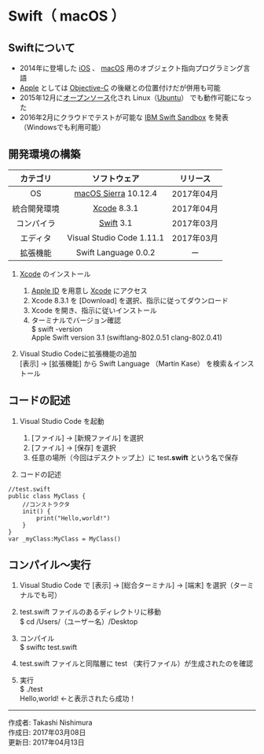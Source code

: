 # Swift（ macOS ）

## Swiftについて

* 2014年に登場した [iOS](http://bit.ly/2lw7f2p) 、 [macOS](https://ja.wikipedia.org/wiki/MacOS) 用のオブジェクト指向プログラミング言語
* [Apple](http://bit.ly/2lW4Bpm) としては [Objective-C](https://github.com/TakashiNishimura/HelloWorld/blob/master/ObjectiveC/README.md) の後継との位置付けだが併用も可能
* 2015年12月に[オープンソース](http://bit.ly/1Md3omK)化され Linux（[Ubuntu](https://www.ubuntulinux.jp/home)） でも動作可能になった
* 2016年2月にクラウドでテストが可能な [IBM Swift Sandbox](https://swift.sandbox.bluemix.net) を発表（Windowsでも利用可能）


## 開発環境の構築

|カテゴリ|ソフトウェア|リリース|
|:--:|:--:|:--:|
|OS|[macOS Sierra](https://ja.wikipedia.org/wiki/MacOS_Sierra) 10.12.4|2017年04月|
|統合開発環境|[Xcode](https://developer.apple.com/download/) 8.3.1|2017年04月|
|コンパイラ|[Swift](http://bit.ly/2lYITz8) 3.1|2017年03月|
|エディタ|Visual Studio Code 1.11.1|2017年03月|
|拡張機能|Swift Language 0.0.2|ー|

1. [Xcode](https://ja.wikipedia.org/wiki/Xcode) のインストール  
    1. [Apple ID](https://appleid.apple.com/#!&page=signin) を用意し [Xcode](https://developer.apple.com/download/) にアクセス
    1. Xcode 8.3.1 を [Download] を選択、指示に従ってダウンロード
    1. Xcode を開き、指示に従いインストール  
    1. ターミナルでバージョン確認  
    $ swift -version  
    Apple Swift version 3.1 (swiftlang-802.0.51 clang-802.0.41)  

1. Visual Studio Codeに拡張機能の追加  
    [表示] → [拡張機能] から Swift Language （Martin Kase） を検索＆インストール

## コードの記述

1. Visual Studio Code を起動
    1. [ファイル] → [新規ファイル] を選択
    1. [ファイル] → [保存] を選択
    1. 任意の場所（今回はデスクトップ上）に test<b>.swift</b> という名で保存  

1. コードの記述
```
//test.swift
public class MyClass {
    //コンストラクタ
    init() {
        print("Hello,world!")
    }
}
var _myClass:MyClass = MyClass()
```

## コンパイル〜実行

1. Visual Studio Code で [表示] → [総合ターミナル] → [端末] を選択（ターミナルでも可）

1. test.swift ファイルのあるディレクトリに移動  
$ cd /Users/（ユーザー名）/Desktop

1. コンパイル  
$ swiftc test.swift

1. test.swift ファイルと同階層に test （実行ファイル）が生成されたのを確認

1. 実行  
$ ./test  
Hello,world! ←と表示されたら成功！

***
作成者: Takashi Nishimura  
作成日: 2017年03月08日  
更新日: 2017年04月13日
